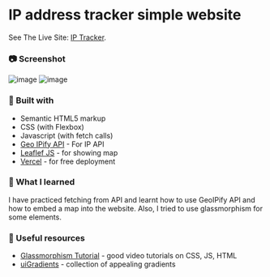 # IP address tracker simple website

See The Live Site: [IP Tracker](https://aldothedev.github.io/IP-Tracker/). 


### :camera: Screenshot
![image](https://user-images.githubusercontent.com/47024219/133368625-18b448e7-da1b-46e4-b47f-276a4808836d.png)
![image](https://user-images.githubusercontent.com/47024219/133368671-bd1197ae-a5f5-4228-ad4d-f319065e07b6.png)

### :hammer: Built with

- Semantic HTML5 markup
- CSS (with Flexbox)
- Javascript (with fetch calls)
- [Geo IPify API](https://geo.ipify.org/docs) - For IP API
- [Leaflef JS](https://leafletjs.com/) - for showing map
- [Vercel](https://vercel.com/) - for free deployment


### :muscle: What I learned

I have practiced fetching from API and learnt how to use GeoIPify API and how to embed a map into the website. Also, I tried to use glassmorphism for some elements. 

### :star2: Useful resources

- [Glassmorphism Tutorial](https://www.youtube.com/watch?v=mW0Z1T8l7sU&t=420s&ab_channel=OnlineTutorials) - good video tutorials on CSS, JS, HTML
- [uiGradients](https://uigradients.com/#IbizaSunset/) - collection of appealing gradients



